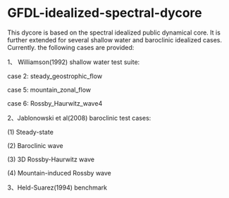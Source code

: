 # GFDL-idealized-spectral-dycore
This dycore is based on the spectral idealized public dynamical core. It is further extended for several shallow water and baroclinic idealized cases. Currently. the following cases are provided:

1、 Williamson(1992) shallow water test suite:

case 2: steady_geostrophic_flow

case 5: mountain_zonal_flow

case 6: Rossby_Haurwitz_wave4

2、Jablonowski et al(2008) baroclinic test cases: 

(1) Steady-state

(2) Baroclinic wave

(3) 3D Rossby-Haurwitz wave

(4) Mountain-induced Rossby wave

3、Held-Suarez(1994) benchmark
